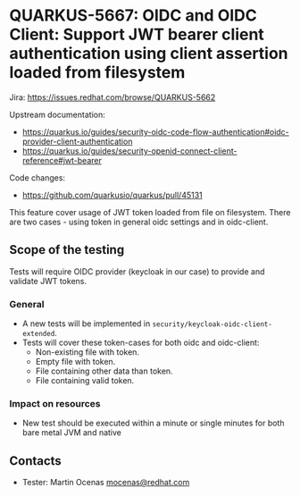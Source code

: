 # QUARKUS-5667: OIDC and OIDC Client: Support JWT bearer client authentication using client assertion loaded from filesystem

Jira: https://issues.redhat.com/browse/QUARKUS-5662

Upstream documentation:
* https://quarkus.io/guides/security-oidc-code-flow-authentication#oidc-provider-client-authentication
* https://quarkus.io/guides/security-openid-connect-client-reference#jwt-bearer

Code changes: 
* https://github.com/quarkusio/quarkus/pull/45131

This feature cover usage of JWT token loaded from file on filesystem.
There are two cases - using token in general oidc settings and in oidc-client.

## Scope of the testing
Tests will require OIDC provider (keycloak in our case) to provide and validate JWT tokens. 

### General
* A new tests will be implemented in `security/keycloak-oidc-client-extended`.
* Tests will cover these token-cases for both oidc and oidc-client:
  * Non-existing file with token.
  * Empty file with token.
  * File containing other data than token.
  * File containing valid token.

### Impact on resources
* New test should be executed within a minute or single minutes for both bare metal JVM and native

## Contacts
* Tester: Martin Ocenas <mocenas@redhat.com>